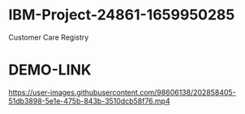 # IBM-Project-24861-1659950285
Customer Care Registry

# DEMO-LINK
https://user-images.githubusercontent.com/98606138/202858405-51db3898-5e1e-475b-843b-3510dcb58f76.mp4
